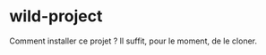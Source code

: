 # wild-project
Comment installer ce projet ?
Il suffit, pour le moment, de le cloner.
<!-- type your comment here -->
